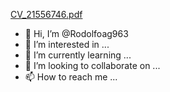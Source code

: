 [CV_21556746.pdf](https://github.com/Rodolfoag963/Rodolfoag963/files/9252822/CV_21556746.pdf)
- 👋 Hi, I’m @Rodolfoag963
- 👀 I’m interested in ...
- 🌱 I’m currently learning ...
- 💞️ I’m looking to collaborate on ...
- 📫 How to reach me ...

<!---
Rodolfoag963/Rodolfoag963 is a ✨ special ✨ repository because its `README.md` (this file) appears on your GitHub profile.
You can click the Preview link to take a look at your changes.
--->
